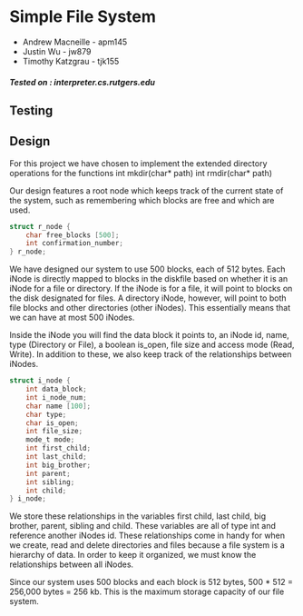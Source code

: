 # Simple File System


* Andrew Macneille - apm145
* Justin Wu - jw879
* Timothy Katzgrau - tjk155

##### Tested on : interpreter.cs.rutgers.edu


## Testing


## Design
For this project we have chosen to implement the extended directory operations for the functions
int mkdir(char* path)
int rmdir(char* path)

Our design features a root node which keeps track of the current state of the system, such as remembering which blocks are free and which are used.


```c
struct r_node {
    char free_blocks [500];
    int confirmation_number;
} r_node;
```

We have designed our system to use 500 blocks, each of 512 bytes.  Each iNode is directly mapped to blocks in the diskfile based on whether it is an iNode for a file or directory.  If the iNode is for a file, it will point to blocks on the disk designated for files. A directory iNode, however, will point to both file blocks and other directories (other iNodes).  This essentially means that we can have at most 500 iNodes.

Inside the iNode you will find the data block it points to, an iNode id, name, type (Directory or File), a boolean is_open, file size and access mode (Read, Write). In addition to these, we also keep track of the relationships between iNodes.

```c
struct i_node {
    int data_block;
    int i_node_num;
    char name [100];
    char type;
    char is_open;
    int file_size;
    mode_t mode;
    int first_child;
    int last_child;
    int big_brother;
    int parent;
    int sibling;
    int child;
} i_node;
```

We store these relationships in the variables  first child, last child, big brother, parent, sibling and child. These variables are all of type int and reference another iNodes id.  These relationships come in handy for when we create, read and delete directories and files because a file system is a hierarchy of data.  In order to keep it organized, we must know the relationships between all iNodes.

Since our system uses 500 blocks and each block is 512 bytes, 500 * 512 = 256,000 bytes = 256 kb. This is the maximum storage capacity of our file system.
